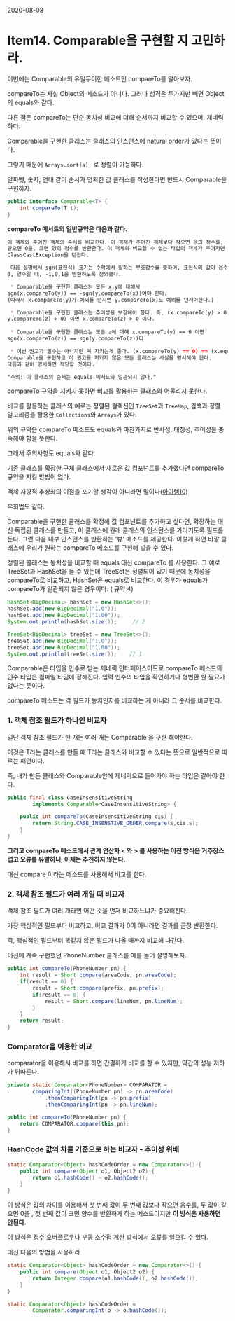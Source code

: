 2020-08-08

# Item14. Comparable을 구현할 지 고민하라.



이번에는 Comparable의 유일무이한 메소드인 compareTo를 알아보자. 

compareTo는 사실 Object의 메소드가 아니다. 그러나 성격은 두가지만 빼면 Object의 equals와 같다. 

다른 점은 compareTo는 단순 동치성 비교에 더해 순서까지 비교할 수 있으며, 제네릭하다. 

Comparable을 구현한 클래스는 클래스의 인스턴스에 natural order가 있다는 뜻이다. 

그렇기 때문에 `Arrays.sort(a);` 로 정렬이 가능하다. 

알파벳, 숫자, 연대 같이 순서가 명확한 값 클래스를 작성한다면 반드시 Comparable을 구현하자. 

```java
public interface Comparable<T> {
	int compareTo(T t);
}
```

**compareTo 메서드의 일반규약은 다음과 같다.** 

```markdown
이 객체와 주어진 객체의 순서를 비교한다. 이 객체가 주어진 객체보다 작으면 음의 정수를, 
같으면 0을, 크면 양의 정수를 반환한다. 이 객체와 비교할 수 없는 타입의 객체가 주어지면
ClassCastException을 던진다. 

 다음 설명에서 sgn(표현식) 표기는 수학에서 말하는 부호함수를 뜻하며, 표현식의 값이 음수,
0, 양수일 때, -1,0,1을 반환하도록 정의했다.

 * Comparable을 구현한 클래스는 모든 x,y에 대해서 
sgn(x.compareTo(y)) == -sgn(y.compareTo(x))여야 한다.
(따라서 x.compareTo(y)가 예외를 던지면 y.compareTo(x)도 예외를 던져야한다.)

 * Comparable을 구현한 클래스는 추이성을 보장해야 한다. 즉, (x.compareTo(y) > 0 && 
y.compareTo(z) > 0) 이면 x.compareTo(z) > 0 이다.
 
 * Comparable을 구현한 클래스는 모든 z에 대해 x.compareTo(y) == 0 이면 
sgn(x.compareTo(z)) == sgn(y.compareTo(z))다.

 * 이번 권고가 필수는 아니지만 꼭 지키는게 좋다. (x.compareTo(y) == 0) == (x.equals(y))여야 한다.
Comparable을 구현하고 이 권고를 지키지 않은 모든 클래스는 사실을 명시해야 한다. 
다음과 같이 명시하면 적당할 것이다.

"주의: 이 클래스의 순서는 equals 메서드와 일관되지 않다."

```

compareTo 규약을 지키지 못하면 비교를 활용하는 클래스와 어울리지 못한다. 

비교를 활용하는 클래스의 예로는 정렬된 컬렉션인 `TreeSet`과 `TreeMap`, 검색과 정렬 알고리즘을 활용한 `Collections`와 `Arrays`가 있다.

위의 규약은 compareTo 메소드도 equals와 마찬가지로 반사성, 대칭성, 추이성을 충족해야 함을 뜻한다. 

그래서 주의사항도 equals와 같다.

기존 클래스를 확장한 구체 클래스에서 새로운 값 컴포넌트를 추가했다면 compareTo 규약을 지킬 방법이 없다. 

객체 지향적 추상화의 이점을 포기할 생각이 아니라면 말이다([아이템10](https://github.com/bosuksh/TIL/blob/java/java/effectiveJava/effectiveJava10.md))

우회법도 같다. 

Comparable을 구현한 클래스를 확정해 값 컴포넌트를 추가하고 싶다면, 확장하는 대신 독립된 클래스를 만들고, 이 클래스에 원래 클래스의 인스턴스를 가리키도록 필드를 둔다.
그런 다음 내부 인스턴스를 반환하는 '뷰' 메소드를 제공한다. 
이렇게 하면 바깥 클래스에 우리가 원하는 compareTo 메소드를 구현해 넣을 수 있다. 

정렬된 클래스는 동치성을 비교할 때 equals 대신 compareTo 를 사용한다. 그 예로 TreeSet과 HashSet을 들 수 있는데 TreeSet은 정렬되어 있기 때문에 동치성을 compareTo로 비교하고, HashSet은 equals로 비교한다. 
이 경우가 equals가 compareTo가 일관되지 않은 경우이다. ( 규약 4)

```java
HashSet<BigDecimal> hashSet = new HashSet<>();
hashSet.add(new BigDecimal("1.0"));
hashSet.add(new BigDecimal("1.00"));
System.out.println(hashSet.size());     // 2

TreeSet<BigDecimal> treeSet = new TreeSet<>();
treeSet.add(new BigDecimal("1.0"));
treeSet.add(new BigDecimal("1.00"));
System.out.println(treeSet.size());    // 1
```

Comparable은 타입을 인수로 받는 제네릭 인터페이스이므로 compareTo 메소드의 인수 타입은 컴파일 타임에 정해진다. 입력 인수의 타입을 확인하거나 형변환 할 필요가 없다는 뜻이다.

compareTo 메소드는 각 필드가 동치인지를 비교하는 게 아니라 그 순서를 비교한다. 

### 1. 객체 참조 필드가 하나인 비교자

일단 객체 참조 필드가 한 개든 여러 개든 Comparable<T> 을 구현 해야한다.

이것은 T라는 클래스를 만들 때 T라는 클래스와 비교할 수 있다는 뜻으로 일반적으로 따르는 패턴이다. 

즉, 내가 만든 클래스와 Comparable안에 제네릭으로 들어가야 하는 타입은 같아야 한다. 

```java
public final class CaseInsensitiveString 
		implements Comparable<CaseInsensitiveString> {

	public int compareTo(CaseInsensitiveString cis) {
		return String.CASE_INSENSTIVE_ORDER.compare(s,cis.s);
	}
}

```

**그리고 compareTo 메소드에서 관계 연산자 < 와 > 를 사용하는 이전 방식은 거추장스럽고 오류를 유발하니, 이제는 추천하지 않는다.** 

대신 compare 이라는 메소드를 사용해서 비교를 한다. 

### 2. 객체 참조 필드가 여러 개일 때 비교자

객체 참조 필드가 여러 개라면 어떤 것을 먼저 비교하느냐가 중요해진다.

가장 핵심적인 필드부터 비교하고, 비교 결과가 0이 아니라면 결과를 곧장 반환한다. 

즉, 핵심적인 필드부터 똑같지 않은 필드가 나올 때까지 비교해 나간다.

이전에 계속 구현했던 PhoneNumber 클래스를 예를 들어 설명해보자.

```java
public int compareTo(PhoneNumber pn) {
	int result = Short.compare(areaCode, pn.areaCode);
	if(result == 0) {
		result = Short.compare(prefix, pn.prefix);
		if(result == 0) {
			result = Short.compare(lineNum, pn.lineNum);
		}
	}
	return result;
}
```

### Comparator을 이용한 비교

comparator을 이용해서 비교를 하면 간결하게 비교를 할 수 있지만, 약간의 성능 저하가 뒤따른다. 

```java
private static Comparator<PhoneNumber> COMPARATOR = 
		comparingInt((PhoneNumber pn) -> pn.areaCode)
			.thenComparingInt(pn -> pn.prefix)
			.thenComparingInt(pn -> pn.lineNum);

public int compareTo(PhoneNumber pn) {
	return COMPARATOR.compare(this,pn);
}
```

### HashCode 값의 차를 기준으로 하는 비교자 - 추이성 위배

```java
static Comparator<Object> hashCodeOrder = new Comparator<>() {
	public int compare(Object o1, Object2 o2) {
		return o1.hashCode() - o2.hashCode();
	}
}
```

이 방식은 값의 차이를 이용해서 첫 번째 값이 두 번째 값보다 작으면 음수를, 두 값이 같으면 0을 , 첫 번째 값이 크면 양수를 반환하게 하는 메소드이지만 **이 방식은 사용하면 안된다.** 

이 방식은 정수 오버플로우나 부동 소수점 계산 방식에서 오류를 일으킬 수 있다. 

대신 다음의 방법을 사용하라 

```java
static Comparator<Object> hashCodeOrder = new Comparator<>() {
	public int compare(Object o1, Object2 o2) {
		return Integer.compare(o1.hashCode(), o2.hashCode());
	}
}

static Comparator<Object> hashCodeOrder = 
		Comparator.comparingInt(o -> o.hashCode());
```